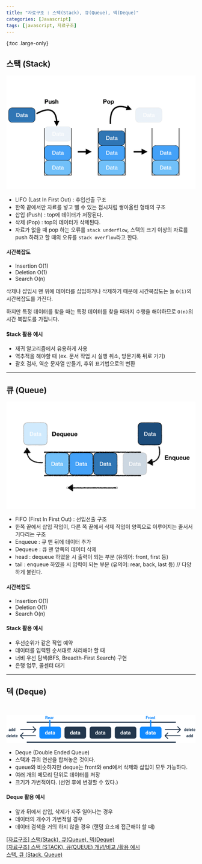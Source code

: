 ```yaml
---
title: "자료구조 : 스택(Stack), 큐(Queue), 덱(Deque)"
categories: [Javascript]
tags: [javascript, 자료구조]
---
```


{:toc .large-only}

## 스택 (Stack)

<img src="/assets/img/blog/stack-queue-deque_01.png">

- LIFO (Last In First Out) : 후입선출 구조
- 한쪽 끝에서만 자료를 넣고 뺄 수 있는 접시처럼 쌓아올린 형태의 구조
- 삽입 (Push) : top에 데이터가 저장된다.
- 삭제 (Pop) : top의 데이터가 삭제된다.
- 자료가 없을 때 pop 하는 오류를 `stack underflow`, 스택의 크기 이상의 자료를 push 하려고 할 때의 오류를 `stack overflow`라고 한다.

#### 시간복잡도

- Insertion O(1)
- Deletion O(1)
- Search O(n)

삭제나 삽입시 맨 위에 데이터를 삽입하거나 삭제하기 때문에 시간복잡도는 늘 `O(1)`의 시간복잡도를 가진다.

하지만 특정 데이터를 찾을 때는 특정 데이터를 찾을 때까지 수행을 해야하므로 `O(n)`의 시간 복잡도를 가집니다.

#### Stack 활용 예시

- 재귀 알고리즘에서 유용하게 사용
- 역추적을 해야할 때 (ex. 문서 작업 시 실행 취소, 방문기록 뒤로 가기)
- 괄호 검사, 역순 문자열 만들기, 후위 표기법으로의 변환

---

## 큐 (Queue)

<img src="/assets/img/blog/stack-queue-deque_02.png">

- FIFO (First In First Out) : 선입선출 구조
- 한쪽 끝에서 삽입 작업이, 다른 쪽 끝에서 삭제 작업이 양쪽으로 이루어지는 줄서서 기다리는 구조
- Enqueue : 큐 맨 뒤에 데이터 추가
- Dequeue : 큐 맨 앞쪽의 데이터 삭제
- head : dequeue 하였을 시 출력이 되는 부분 (유의어: front, first 등)
- tail : enqueue 하였을 시 입력이 되는 부분 (유의어: rear, back, last 등) // 다양하게 불린다.

#### 시간복잡도

- Insertion O(1)
- Deletion O(1)
- Search O(n)

#### Stack 활용 예시

- 우선순위가 같은 작업 예약
- 데이터를 입력된 순서대로 처리해야 할 때
- 너비 우선 탐색(BFS, Breadth-First Search) 구현
- 은행 업무, 콜센터 대기

---

## 덱 (Deque)

<br/>

<img src="/assets/img/blog/stack-queue-deque_03.png"><br/>

- Deque (Double Ended Queue)
- 스택과 큐의 연산을 합쳐놓은 것이다.
- queue와 비슷하지만 deque는 front와 end에서 삭제와 삽입이 모두 가능하다.
- 여러 개의 메모리 단위로 데이터를 저장
- 크기가 가변적이다. (선언 후에 변경할 수 있다.)

#### Deque 활용 예시

- 앞과 뒤에서 삽입, 삭제가 자주 일어나는 경우
- 데이터의 개수가 가변적일 경우
- 데이터 검색을 거의 하지 않을 경우 (랜덤 요소에 접근해야 할 때)

[[자료구조] 스택(Stack), 큐(Queue), 덱(Deque)](https://velog.io/@choiiis/%EC%9E%90%EB%A3%8C%EA%B5%AC%EC%A1%B0-%EC%8A%A4%ED%83%9DStack%EA%B3%BC-%ED%81%90Queue)<br/>
[[자료구조] 스택 (STACK), 큐(QUEUE) 개념/비교 /활용 예시](https://devuna.tistory.com/22)<br/>
[스택, 큐 (Stack, Queue)](https://velog.io/@sbinha/%EC%8A%A4%ED%83%9D-%ED%81%90)
